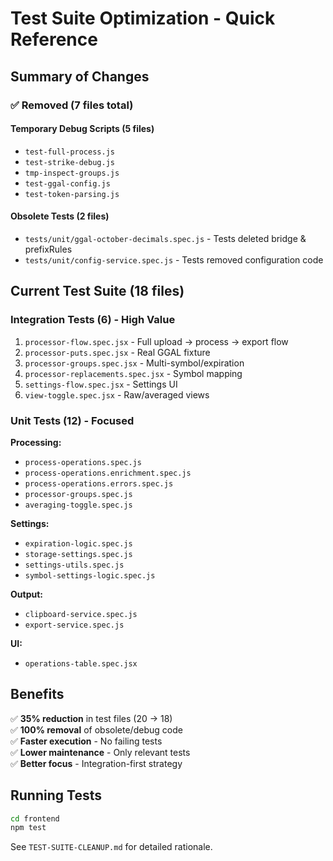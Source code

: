 # Test Suite Optimization - Quick Reference

## Summary of Changes

### ✅ Removed (7 files total)

#### Temporary Debug Scripts (5 files)
- `test-full-process.js`
- `test-strike-debug.js` 
- `tmp-inspect-groups.js`
- `test-ggal-config.js`
- `test-token-parsing.js`

#### Obsolete Tests (2 files)
- `tests/unit/ggal-october-decimals.spec.js` - Tests deleted bridge & prefixRules
- `tests/unit/config-service.spec.js` - Tests removed configuration code

## Current Test Suite (18 files)

### Integration Tests (6) - **High Value**
1. `processor-flow.spec.jsx` - Full upload → process → export flow
2. `processor-puts.spec.jsx` - Real GGAL fixture
3. `processor-groups.spec.jsx` - Multi-symbol/expiration
4. `processor-replacements.spec.jsx` - Symbol mapping
5. `settings-flow.spec.jsx` - Settings UI
6. `view-toggle.spec.jsx` - Raw/averaged views

### Unit Tests (12) - **Focused**
**Processing:**
- `process-operations.spec.js`
- `process-operations.enrichment.spec.js`
- `process-operations.errors.spec.js`
- `processor-groups.spec.js`
- `averaging-toggle.spec.js`

**Settings:**
- `expiration-logic.spec.js`
- `storage-settings.spec.js`
- `settings-utils.spec.js`
- `symbol-settings-logic.spec.js`

**Output:**
- `clipboard-service.spec.js`
- `export-service.spec.js`

**UI:**
- `operations-table.spec.jsx`

## Benefits

✅ **35% reduction** in test files (20 → 18)  
✅ **100% removal** of obsolete/debug code  
✅ **Faster execution** - No failing tests  
✅ **Lower maintenance** - Only relevant tests  
✅ **Better focus** - Integration-first strategy

## Running Tests

```bash
cd frontend
npm test
```

See `TEST-SUITE-CLEANUP.md` for detailed rationale.
